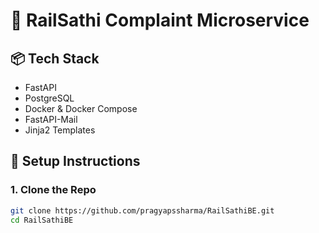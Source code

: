 # 🚆 RailSathi Complaint Microservice

## 📦 Tech Stack
- FastAPI
- PostgreSQL
- Docker & Docker Compose
- FastAPI-Mail
- Jinja2 Templates

## 🚀 Setup Instructions

### 1. Clone the Repo
```bash
git clone https://github.com/pragyapssharma/RailSathiBE.git
cd RailSathiBE